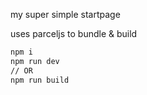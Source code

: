 my super simple startpage

uses parceljs to bundle & build

```sh
npm i
npm run dev
// OR
npm run build
```